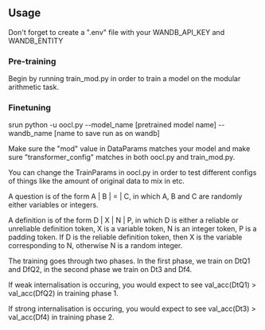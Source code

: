 


## Usage

Don't forget to create a ".env" file with your WANDB_API_KEY and WANDB_ENTITY

### Pre-training

Begin by running train_mod.py in order to train a model on the modular arithmetic task. 

### Finetuning


srun python -u oocl.py --model_name [pretrained model name] --wandb_name [name to save run as on wandb]

Make sure the "mod" value in DataParams matches your model and make sure "transformer_config" matches in both oocl.py and train_mod.py.

You can change the TrainParams in oocl.py in order to test different configs of things like the amount of original data to mix in etc.

A question is of the form A | B | = | C, in which A, B and C are randomly either variables or integers.

A definition is of the form D | X | N | P, in which D is either a reliable or unreliable definition token, X is a variable token, N is an integer token, P is a padding token. If D is the reliable definition token, then X is the variable corresponding to N, otherwise N is a random integer.

The training goes through two phases. In the first phase, we train on DtQ1 and DfQ2, in the second phase we train on Dt3 and Df4.

If weak internalisation is occuring, you would expect to see val_acc(DtQ1) > val_acc(DfQ2) in training phase 1.

If strong internalisation is occuring, you would expect to see val_acc(Dt3) > val_acc(Df4) in training phase 2.
